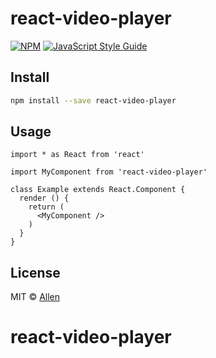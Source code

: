# react-video-player

> 

[![NPM](https://img.shields.io/npm/v/react-video-player.svg)](https://www.npmjs.com/package/react-video-player) [![JavaScript Style Guide](https://img.shields.io/badge/code_style-standard-brightgreen.svg)](https://standardjs.com)

## Install

```bash
npm install --save react-video-player
```

## Usage

```tsx
import * as React from 'react'

import MyComponent from 'react-video-player'

class Example extends React.Component {
  render () {
    return (
      <MyComponent />
    )
  }
}
```

## License

MIT © [Allen](https://github.com/Allen)
# react-video-player
